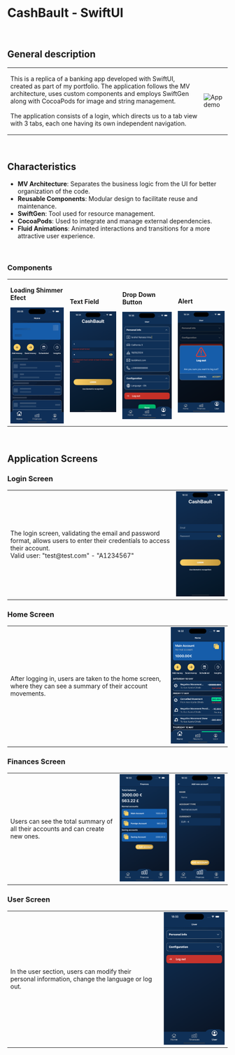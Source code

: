 # CashBault - SwiftUI

<br>

## General description
<table>
  <tr>
    <td>
      <p>This is a replica of a banking app developed with SwiftUI, created as part of my portfolio. The application follows the MV architecture, uses custom components and employs SwiftGen along with CocoaPods for image and string management. <br><br>
The application consists of a login, which directs us to a tab view with 3 tabs, each one having its own independent navigation.</p>
    </td>
    <td>
      <img src="https://github.com/ManuTirado/Fotos/blob/main/demo.gif?raw=true" alt="App demo" width="300">
    </td>
  </tr>
</table>

<br>

## Characteristics

- **MV Architecture**: Separates the business logic from the UI for better organization of the code.
- **Reusable Components**: Modular design to facilitate reuse and maintenance.
- **SwiftGen**: Tool used for resource management.
- **CocoaPods**: Used to integrate and manage external dependencies.
- **Fluid Animations**: Animated interactions and transitions for a more attractive user experience.

<br>

### Components
<table>
  <tr>
    <td>
      <p><b>Loading Shimmer Efect</b></p>
      <img src="https://github.com/ManuTirado/Fotos/blob/main/loading_component.gif?raw=true" alt="Loading Shimmer Component" width="200">
    </td>
    <td>
      <p><b>Text Field</b></p>
      <img src="https://raw.githubusercontent.com/ManuTirado/Fotos/main/text_field_component.png" alt="TextField Component" width="200">
    </td>
    <td>
      <p><b>Drop Down Button</b></p>
      <img src="https://raw.githubusercontent.com/ManuTirado/Fotos/main/drop_down_component.png" alt="DropDown Component" width="200">
    </td>
     <td>
       <p><b>Alert</b></p>
      <img src="https://raw.githubusercontent.com/ManuTirado/Fotos/main/alert_component.png" alt="Alert Component" width="200">
    </td>
  </tr>
</table>

<br>

## Application Screens

### Login Screen
<table>
  <tr>
    <td>
      <p>The login screen, validating the email and password format, allows users to enter their credentials to access their account. <br>
Valid user: "test@test.com" - "A1234567"</p>
    </td>
    <td>
      <img src="https://raw.githubusercontent.com/ManuTirado/Fotos/main/login_screen.png" alt="Login Capture" width="300">
    </td>
  </tr>
</table>


### Home Screen
<table>
  <tr>
    <td>
      <p>After logging in, users are taken to the home screen, where they can see a summary of their account movements.</p>
    </td>
    <td>
      <img src="https://raw.githubusercontent.com/ManuTirado/Fotos/main/home_screen.png" alt="Home Capture" width="300">
    </td>
  </tr>
</table>

### Finances Screen
<table>
  <tr>
    <td>
      <p>Users can see the total summary of all their accounts and can create new ones.</p>
    </td>
    <td>
      <img src="https://raw.githubusercontent.com/ManuTirado/Fotos/main/finances_screen.png" alt="Finances Capture" width="300">
    </td>
    <td>
      <img src="https://raw.githubusercontent.com/ManuTirado/Fotos/main/finances_add_account_screen.png" alt="Add Account Capture" width="300">
    </td>
  </tr>
</table>

### User Screen
<table>
  <tr>
    <td>
      <p>In the user section, users can modify their personal information, change the language or log out.</p>
    </td>
    <td>
      <img src="https://raw.githubusercontent.com/ManuTirado/Fotos/main/user_screen.png" alt="User Capture" width="300">
    </td>
  </tr>
</table>

